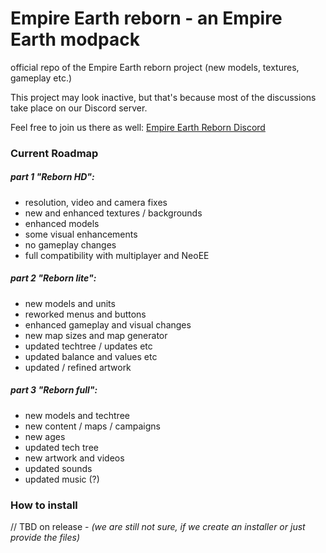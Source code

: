 # Empire Earth reborn - an Empire Earth modpack

official repo of the Empire Earth reborn project (new models, textures, gameplay etc.)

This project may look inactive, but that's because most of the discussions take place on our Discord server.

Feel free to join us there as well: [Empire Earth Reborn Discord](https://discord.gg/BjUXbFB)

### Current Roadmap

##### part 1 "Reborn HD":

- resolution, video and camera fixes
- new and enhanced textures / backgrounds
- enhanced models
- some visual enhancements
- no gameplay changes
- full compatibility with multiplayer and NeoEE

##### part 2 "Reborn lite":

- new models and units
- reworked menus and buttons
- enhanced gameplay and visual changes
- new map sizes and map generator
- updated techtree / updates etc
- updated balance and values etc
- updated / refined artwork

##### part 3 "Reborn full":

- new models and techtree
- new content / maps / campaigns
- new ages
- updated tech tree
- new artwork and videos
- updated sounds
- updated music (?)

### How to install

// TBD on release -  *(we are still not sure, if we create an installer or just provide the files)*

